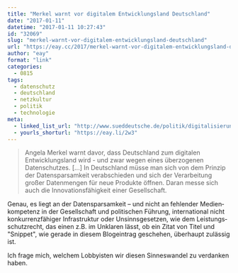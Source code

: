 ```yaml
---
title: "Merkel warnt vor digitalem Entwicklungsland Deutschland"
date: "2017-01-11"
datetime: "2017-01-11 10:27:43"
id: "32069"
slug: "merkel-warnt-vor-digitalem-entwicklungsland-deutschland"
url: "https://eay.cc/2017/merkel-warnt-vor-digitalem-entwicklungsland-deutschland/"
author: "eay"
format: "link"
categories:
  - 0815
tags:
  - datenschutz
  - deutschland
  - netzkultur
  - politik
  - technologie
meta:
  - linked_list_url: "http://www.sueddeutsche.de/politik/digitalisierung-merkel-deutschland-droht-digitales-entwicklungsland-zu-werden-1.3326389"
  - yourls_shorturl: "https://eay.li/2w3"
---
```


> Angela Merkel warnt davor, dass Deutschland zum digitalen Entwicklungsland wird - und zwar wegen eines überzogenen Datenschutzes. \[...\] In Deutschland müsse man sich von dem Prinzip der Datensparsamkeit verabschieden und sich der Verarbeitung großer Datenmengen für neue Produkte öffnen. Daran messe sich auch die Innovationsfähigkeit einer Gesellschaft.

Genau, es liegt an der Datensparsamkeit – und nicht an fehlender Medien­kompetenz in der Gesellschaft und politischen Führung, international nicht konkurrenz­fähiger Infrastruktur oder Unsinnsgesetzen, wie dem Leistungs­schutz­recht, das einen z.B. im Unklaren lässt, ob ein Zitat von Titel und "Snippet", wie gerade in diesem Blogeintrag geschehen, überhaupt zulässig ist.

Ich frage mich, welchem Lobbyisten wir diesen Sinneswandel zu verdanken haben.
